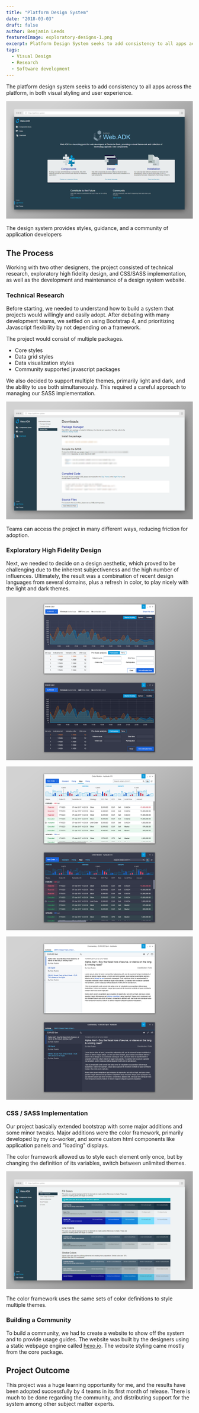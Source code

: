 ```yaml
---
title: "Platform Design System"
date: "2018-03-03"
draft: false
author: Benjamin Leeds
featuredImage: exploratory-designs-1.png
excerpt: Platform Design System seeks to add consistency to all apps across the platform, in both visual styling and user experience.
tags:
  - Visual Design
  - Research
  - Software development
---
```


The platform design system seeks to add consistency to all apps across the platform, in both visual styling and user experience.

![](system-browser1.png)

<figcaption>The design system provides styles, guidance, and a community of application developers</figcaption>

## The Process

Working with two other designers, the project consisted of technical research, exploratory high fidelity design, and CSS/SASS implementation, as well as the development and maintenance of a design system website.

### Technical Research

Before starting, we needed to understand how to build a system that projects would willingly and easily adopt. After debating with many development teams, we settled on using Bootstrap 4, and prioritizing Javascript flexibility by not depending on a framework.

The project would consist of multiple packages.

- Core styles
- Data grid styles
- Data visualization styles
- Community supported javascript packages

We also decided to support multiple themes, primarily light and dark, and the ability to use both simultaneously. This required a careful approach to managing our SASS implementation.

![](system-browser2.png)

<figcaption>Teams can access the project in many different ways, reducing friction for adoption.</figcaption>

### Exploratory High Fidelity Design

Next, we needed to decide on a design aesthetic, which proved to be challenging due to the inherent subjectiveness and the high number of influences. Ultimately, the result was a combination of recent design languages from several domains, plus a refresh in color, to play nicely with the light and dark themes.

![](exploratory-designs-1.png)

![](exploratory-designs-2.png)

![](exploratory-designs-3.png)

### CSS / SASS Implementation

Our project basically extended bootstrap with some major additions and some minor tweaks. Major additions were the color framework, primarily developed by my co-worker, and some custom html components like application panels and "loading" displays.

The color framework allowed us to style each element only once, but by changing the definition of its variables, switch between unlimited themes.

![](system-browser3.png)

<figcaption>The color framework uses the same sets of color definitions to style multiple themes.</figcaption>

### Building a Community

To build a community, we had to create a website to show off the system and to provide usage guides. The website was built by the designers using a static webpage engine called [hexo.io](https://hexo.io/). The website styling came mostly from the core package.

## Project Outcome

This project was a huge learning opportunity for me, and the results have been adopted successfully by 4 teams in its first month of release. There is much to be done regarding the community, and distributing support for the system among other subject matter experts.

